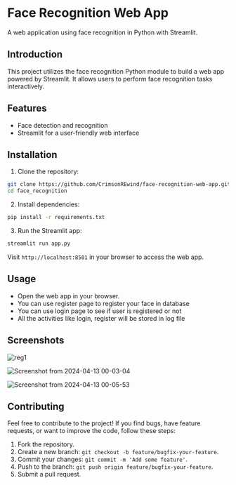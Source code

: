 # Face Recognition Web App

A web application using face recognition in Python with Streamlit.

## Introduction

This project utilizes the face recognition Python module to build a web app powered by Streamlit. It allows users to perform face recognition tasks interactively.

## Features

- Face detection and recognition
- Streamlit for a user-friendly web interface

## Installation

1. Clone the repository:

```bash
git clone https://github.com/CrimsonREwind/face-recognition-web-app.git
cd face_recognition
```

2. Install dependencies:

```bash
pip install -r requirements.txt
```

3. Run the Streamlit app:

```bash
streamlit run app.py
```

Visit `http://localhost:8501` in your browser to access the web app.

## Usage

- Open the web app in your browser.
- You can use register page to register your face in database
- You can use login page to see if user is registered or not
- All the activities like login, register will be stored in log file

## Screenshots
![reg1](https://github.com/CrimsonREwind/face-recognition-web-app/assets/106526797/6e03defe-6814-4571-9a0b-1a9d927b96d0)

![Screenshot from 2024-04-13 00-03-04](https://github.com/CrimsonREwind/face-recognition-web-app/assets/106526797/bf17c264-80fb-4e87-9bfe-a836878a766e)

![Screenshot from 2024-04-13 00-05-53](https://github.com/CrimsonREwind/face-recognition-web-app/assets/106526797/76b7514c-a62a-40e0-b57e-a8c3c14d70bf)



## Contributing

Feel free to contribute to the project! If you find bugs, have feature requests, or want to improve the code, follow these steps:

1. Fork the repository.
2. Create a new branch: `git checkout -b feature/bugfix-your-feature`.
3. Commit your changes: `git commit -m 'Add some feature'`.
4. Push to the branch: `git push origin feature/bugfix-your-feature`.
5. Submit a pull request.
